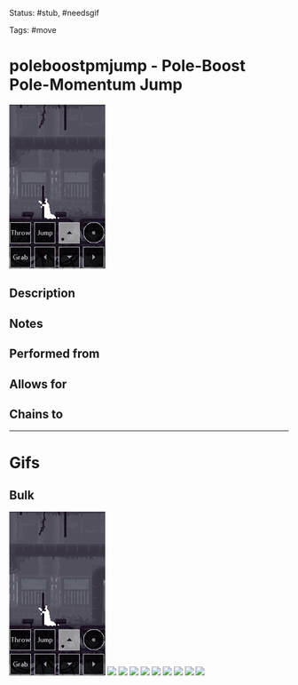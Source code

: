 Status: #stub, #needsgif 

Tags: #move

# poleboostpmjump - Pole-Boost Pole-Momentum Jump
<img src=https://raw.githubusercontent.com/LauraHannah44/Rain-World-Movement/main/Files/poleboostpmjump_header.gif>

## Description


## Notes


## Performed from


## Allows for


## Chains to


___
# Gifs
## Bulk
<img src=https://raw.githubusercontent.com/LauraHannah44/Rain-World-Movement/main/Files/poleboostpmjump_0.gif>

<img src=https://raw.githubusercontent.com/LauraHannah44/Rain-World-Movement/main/Files/poleboostpmjump_1.gif>

<img src=https://raw.githubusercontent.com/LauraHannah44/Rain-World-Movement/main/Files/poleboostpmjump_2.gif>

<img src=https://raw.githubusercontent.com/LauraHannah44/Rain-World-Movement/main/Files/poleboostpmjump_3.gif>

<img src=https://raw.githubusercontent.com/LauraHannah44/Rain-World-Movement/main/Files/poleboostpmjump_4.gif>

<img src=https://raw.githubusercontent.com/LauraHannah44/Rain-World-Movement/main/Files/poleboostpmjump_5.gif>

<img src=https://raw.githubusercontent.com/LauraHannah44/Rain-World-Movement/main/Files/poleboostpmjump_6.gif>

<img src=https://raw.githubusercontent.com/LauraHannah44/Rain-World-Movement/main/Files/poleboostpmjump_7.gif>

<img src=https://raw.githubusercontent.com/LauraHannah44/Rain-World-Movement/main/Files/poleboostpmjump_8.gif>

<img src=https://raw.githubusercontent.com/LauraHannah44/Rain-World-Movement/main/Files/poleboostpmjump_9.gif>

